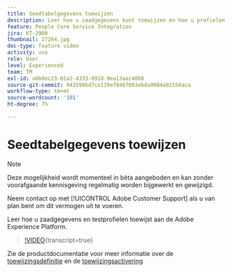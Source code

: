 ```yaml
---
title: Seedtabelgegevens toewijzen
description: Leer hoe u zaadgegevens kunt toewijzen en hoe u profielen kunt testen met de Adobe Experience Platform (AEP)
feature: People Core Service Integration
jira: KT-2900
thumbnail: 27264.jpg
doc-type: feature video
activity: use
role: User
level: Experienced
team: TM
exl-id: a6b8ec23-01a2-4333-9918-9ea13aac4068
source-git-commit: 943599bd7ce139ef846f093ebda9084a91550aca
workflow-type: tm+mt
source-wordcount: '101'
ht-degree: 7%

---
```


# Seedtabelgegevens toewijzen

>[!NOTE]
>
>Deze mogelijkheid wordt momenteel in bèta aangeboden en kan zonder voorafgaande kennisgeving regelmatig worden bijgewerkt en gewijzigd.
>
>Neem contact op met [!UICONTROL Adobe Customer Support] als u van plan bent om dit vermogen uit te voeren.

Leer hoe u zaadgegevens en testprofielen toewijst aan de Adobe Experience Platform.

>[!VIDEO](https://video.tv.adobe.com/v/27264?learn=on){transcript=true}

Zie de productdocumentatie voor meer informatie over de [toewijzingsdefinitie](https://experienceleague.adobe.com/docs/campaign-standard/using/integrating-with-adobe-cloud/adobe-experience-platform/data-connector/aep-mapping-definition.html?lang=nl-NL) en de [toewijzingsactivering](https://experienceleague.adobe.com/docs/campaign-standard/using/integrating-with-adobe-cloud/adobe-experience-platform/data-connector/aep-mapping-activation.html?lang=nl-NL)
